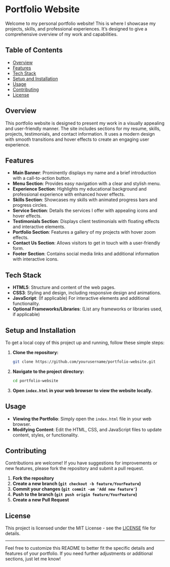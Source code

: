 # Portfolio Website

Welcome to my personal portfolio website! This is where I showcase my projects, skills, and professional experiences. It’s designed to give a comprehensive overview of my work and capabilities.

## Table of Contents

- [Overview](#overview)
- [Features](#features)
- [Tech Stack](#tech-stack)
- [Setup and Installation](#setup-and-installation)
- [Usage](#usage)
- [Contributing](#contributing)
- [License](#license)

## Overview

This portfolio website is designed to present my work in a visually appealing and user-friendly manner. The site includes sections for my resume, skills, projects, testimonials, and contact information. It uses a modern design with smooth transitions and hover effects to create an engaging user experience.

## Features

- **Main Banner**: Prominently displays my name and a brief introduction with a call-to-action button.
- **Menu Section**: Provides easy navigation with a clear and stylish menu.
- **Experience Section**: Highlights my educational background and professional experience with enhanced hover effects.
- **Skills Section**: Showcases my skills with animated progress bars and progress circles.
- **Service Section**: Details the services I offer with appealing icons and hover effects.
- **Testimonials Section**: Displays client testimonials with floating effects and interactive elements.
- **Portfolio Section**: Features a gallery of my projects with hover zoom effects.
- **Contact Us Section**: Allows visitors to get in touch with a user-friendly form.
- **Footer Section**: Contains social media links and additional information with interactive icons.

## Tech Stack

- **HTML5**: Structure and content of the web pages.
- **CSS3**: Styling and design, including responsive design and animations.
- **JavaScript**: (If applicable) For interactive elements and additional functionality.
- **Optional Frameworks/Libraries**: (List any frameworks or libraries used, if applicable)

## Setup and Installation

To get a local copy of this project up and running, follow these simple steps:

1. **Clone the repository:**
    ```bash
    git clone https://github.com/yourusername/portfolio-website.git
    ```

2. **Navigate to the project directory:**
    ```bash
    cd portfolio-website
    ```

3. **Open `index.html` in your web browser to view the website locally.**

## Usage

- **Viewing the Portfolio**: Simply open the `index.html` file in your web browser.
- **Modifying Content**: Edit the HTML, CSS, and JavaScript files to update content, styles, or functionality.

## Contributing

Contributions are welcome! If you have suggestions for improvements or new features, please fork the repository and submit a pull request.

1. **Fork the repository**
2. **Create a new branch (`git checkout -b feature/YourFeature`)**
3. **Commit your changes (`git commit -am 'Add new feature'`)**
4. **Push to the branch (`git push origin feature/YourFeature`)**
5. **Create a new Pull Request**

## License

This project is licensed under the MIT License - see the [LICENSE](LICENSE) file for details.

---

Feel free to customize this README to better fit the specific details and features of your portfolio. If you need further adjustments or additional sections, just let me know!
